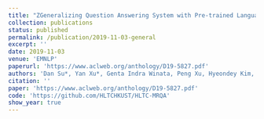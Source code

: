 ```yaml
---
title: "ZGeneralizing Question Answering System with Pre-trained Language Model Fine-tuning"
collection: publications
status: published
permalink: /publication/2019-11-03-general
excerpt: ''
date: 2019-11-03
venue: 'EMNLP'
paperurl: 'https://www.aclweb.org/anthology/D19-5827.pdf'
authors: 'Dan Su*, Yan Xu*, Genta Indra Winata, Peng Xu, Hyeondey Kim, Zihan Liu and Pascale Fung'
citation: ''
paper: 'https://www.aclweb.org/anthology/D19-5827.pdf'
code: 'https://github.com/HLTCHKUST/HLTC-MRQA'
show_year: true
---
```

